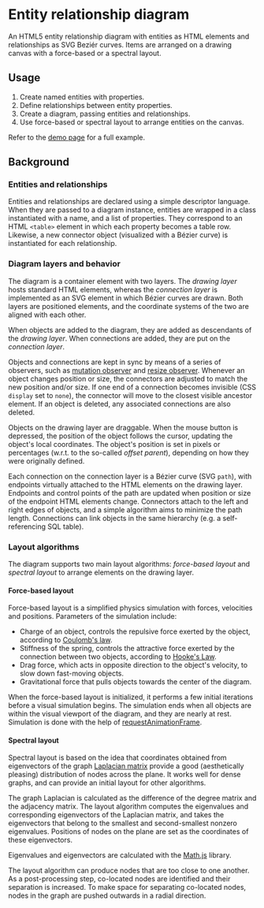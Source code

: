 # Entity relationship diagram

An HTML5 entity relationship diagram with entities as HTML elements and relationships as SVG Beziér curves. Items are arranged on a drawing canvas with a force-based or a spectral layout.

## Usage

1. Create named entities with properties.
2. Define relationships between entity properties.
2. Create a diagram, passing entities and relationships.
5. Use force-based or spectral layout to arrange entities on the canvas.

Refer to the [demo page](index.html) for a full example.

## Background

### Entities and relationships

Entities and relationships are declared using a simple descriptor language. When they are passed to a diagram instance, entities are wrapped in a class instantiated with a name, and a list of properties. They correspond to an HTML `<table>` element in which each property becomes a table row. Likewise, a new connector object (visualized with a Bézier curve) is instantiated for each relationship.

### Diagram layers and behavior

The diagram is a container element with two layers. The *drawing layer* hosts standard HTML elements, whereas the *connection layer* is implemented as an SVG element in which Bézier curves are drawn. Both layers are positioned elements, and the coordinate systems of the two are aligned with each other.

When objects are added to the diagram, they are added as descendants of the *drawing layer*. When connections are added, they are put on the *connection layer*.

Objects and connections are kept in sync by means of a series of observers, such as [mutation observer](https://developer.mozilla.org/en-US/docs/Web/API/MutationObserver) and [resize observer](https://developer.mozilla.org/en-US/docs/Web/API/ResizeObserver). Whenever an object changes position or size, the connectors are adjusted to match the new position and/or size. If one end of a connection becomes invisible (CSS `display` set to `none`), the connector will move to the closest visible ancestor element. If an object is deleted, any associated connections are also deleted.

Objects on the drawing layer are draggable. When the mouse button is depressed, the position of the object follows the cursor, updating the object's local coordinates. The object's position is set in pixels or percentages (w.r.t. to the so-called *offset parent*), depending on how they were originally defined.

Each connection on the connection layer is a Bézier curve (SVG `path`), with endpoints virtually attached to the HTML elements on the drawing layer. Endpoints and control points of the path are updated when position or size of the endpoint HTML elements change. Connectors attach to the left and right edges of objects, and a simple algorithm aims to minimize the path length. Connections can link objects in the same hierarchy (e.g. a self-referencing SQL table).

### Layout algorithms

The diagram supports two main layout algorithms: *force-based layout* and *spectral layout* to arrange elements on the drawing layer.

#### Force-based layout

Force-based layout is a simplified physics simulation with forces, velocities and positions. Parameters of the simulation include:
* Charge of an object, controls the repulsive force exerted by the object, according to [Coulomb's law](https://en.wikipedia.org/wiki/Coulomb%27s_law).
* Stiffness of the spring, controls the attractive force exerted by the connection between two objects, according to [Hooke's Law](https://en.wikipedia.org/wiki/Hooke%27s_law).
* Drag force, which acts in opposite direction to the object's velocity, to slow down fast-moving objects.
* Gravitational force that pulls objects towards the center of the diagram.

When the force-based layout is initialized, it performs a few initial iterations before a visual simulation begins. The simulation ends when all objects are within the visual viewport of the diagram, and they are nearly at rest. Simulation is done with the help of [requestAnimationFrame](https://developer.mozilla.org/en-US/docs/Web/API/window/requestAnimationFrame).

#### Spectral layout

Spectral layout is based on the idea that coordinates obtained from eigenvectors of the graph [Laplacian matrix](https://en.wikipedia.org/wiki/Laplacian_matrix) provide a good (aesthetically pleasing) distribution of nodes across the plane. It works well for dense graphs, and can provide an initial layout for other algorithms.

The graph Laplacian is calculated as the difference of the degree matrix and the adjacency matrix. The layout algorithm computes the eigenvalues and corresponding eigenvectors of the Laplacian matrix, and takes the eigenvectors that belong to the smallest and second-smallest nonzero eigenvalues. Positions of nodes on the plane are set as the coordinates of these eigenvectors.

Eigenvalues and eigenvectors are calculated with the [Math.js](https://mathjs.org/index.html) library.

The layout algorithm can produce nodes that are too close to one another. As a post-processing step, co-located nodes are identified and their separation is increased. To make space for separating co-located nodes, nodes in the graph are pushed outwards in a radial direction.
